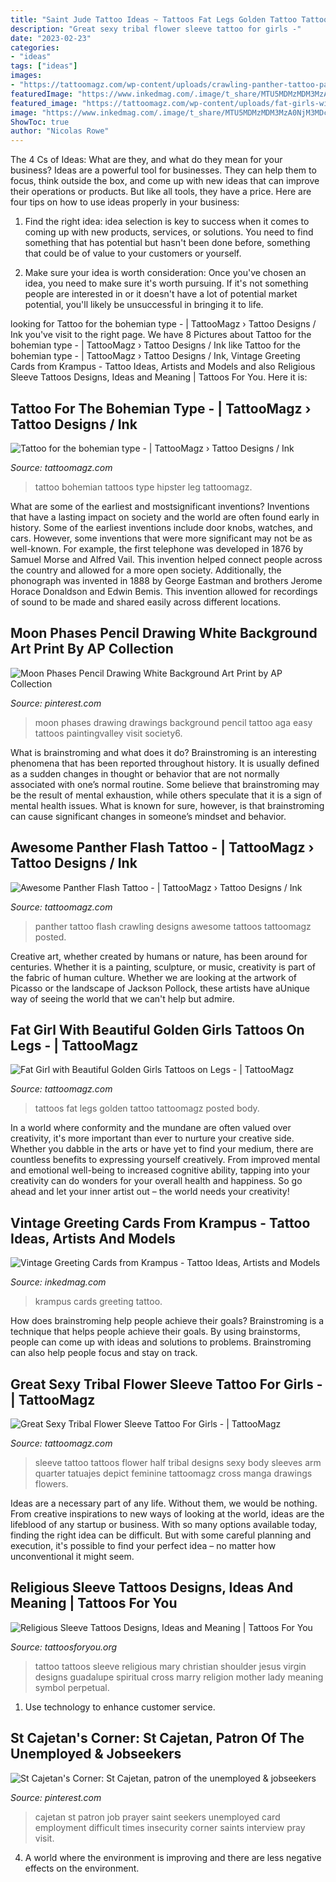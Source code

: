 ```yaml
---
title: "Saint Jude Tattoo Ideas ~ Tattoos Fat Legs Golden Tattoo Tattoomagz Posted Body"
description: "Great sexy tribal flower sleeve tattoo for girls -"
date: "2023-02-23"
categories:
- "ideas"
tags: ["ideas"]
images:
- "https://tattoomagz.com/wp-content/uploads/crawling-panther-tattoo-panther-tattoos-18-tattoo-designs-books-and-flash-78497.jpg"
featuredImage: "https://www.inkedmag.com/.image/t_share/MTU5MDMzMDM3MzA0NjM3MDc3/krampusjpg.jpg"
featured_image: "https://tattoomagz.com/wp-content/uploads/fat-girls-with-tattoos-uncategorized-annoyances-62246.jpg"
image: "https://www.inkedmag.com/.image/t_share/MTU5MDMzMDM3MzA0NjM3MDc3/krampusjpg.jpg"
ShowToc: true
author: "Nicolas Rowe"
---
```



The 4 Cs of Ideas: What are they, and what do they mean for your business?
Ideas are a powerful tool for businesses. They can help them to focus, think outside the box, and come up with new ideas that can improve their operations or products. But like all tools, they have a price. Here are four tips on how to use ideas properly in your business:
1. Find the right idea: idea selection is key to success when it comes to coming up with new products, services, or solutions. You need to find something that has potential but hasn't been done before, something that could be of value to your customers or yourself.

2. Make sure your idea is worth consideration: Once you've chosen an idea, you need to make sure it's worth pursuing. If it's not something people are interested in or it doesn't have a lot of potential market potential, you'll likely be unsuccessful in bringing it to life.

	

		
looking for Tattoo for the bohemian type - | TattooMagz › Tattoo Designs / Ink you've visit to the right page. We have 8 Pictures about Tattoo for the bohemian type - | TattooMagz › Tattoo Designs / Ink like Tattoo for the bohemian type - | TattooMagz › Tattoo Designs / Ink, Vintage Greeting Cards from Krampus - Tattoo Ideas, Artists and Models and also Religious Sleeve Tattoos Designs, Ideas and Meaning | Tattoos For You. Here it is:
		
    
## Tattoo For The Bohemian Type - | TattooMagz › Tattoo Designs / Ink

<img loading=lazy src="https://tattoomagz.com/wp-content/uploads/Tattoos/tattoo/Tattoo-for-the-bohemian-type.jpeg" onerror="this.onerror=null;this.src='https://tse1.mm.bing.net/th?id=OIP.ZE-LrfsbScd-hIeBJINVIwHaKQ&amp;pid=15.1';" alt="Tattoo for the bohemian type - | TattooMagz › Tattoo Designs / Ink">

_Source: tattoomagz.com_

>tattoo bohemian tattoos type hipster leg tattoomagz. 

	

What are some of the earliest and mostsignificant inventions?
Inventions that have a lasting impact on society and the world are often found early in history. Some of the earliest inventions include door knobs, watches, and cars. However, some inventions that were more significant may not be as well-known. For example, the first telephone was developed in 1876 by Samuel Morse and Alfred Vail. This invention helped connect people across the country and allowed for a more open society. Additionally, the phonograph was invented in 1888 by George Eastman and brothers Jerome Horace Donaldson and Edwin Bemis. This invention allowed for recordings of sound to be made and shared easily across different locations.

    
## Moon Phases Pencil Drawing White Background Art Print By AP Collection

<img loading=lazy src="https://i.pinimg.com/736x/69/42/e0/6942e0a03b777fe4a5e85f98a1e5e85f.jpg" onerror="this.onerror=null;this.src='https://tse2.mm.bing.net/th?id=OIP.t1vW9RsDuPdStEY-b3rWUgHaLG&amp;pid=15.1';" alt="Moon Phases Pencil Drawing White Background Art Print by AP Collection">

_Source: pinterest.com_

>moon phases drawing drawings background pencil tattoo aga easy tattoos paintingvalley visit society6. 

	

What is brainstroming and what does it do?
Brainstroming is an interesting phenomena that has been reported throughout history. It is usually defined as a sudden changes in thought or behavior that are not normally associated with one’s normal routine. Some believe that brainstroming may be the result of mental exhaustion, while others speculate that it is a sign of mental health issues. What is known for sure, however, is that brainstroming can cause significant changes in someone’s mindset and behavior.

    
## Awesome Panther Flash Tattoo - | TattooMagz › Tattoo Designs / Ink

<img loading=lazy src="https://tattoomagz.com/wp-content/uploads/crawling-panther-tattoo-panther-tattoos-18-tattoo-designs-books-and-flash-78497.jpg" onerror="this.onerror=null;this.src='https://tse1.mm.bing.net/th?id=OIP._1SE-r9QHtvvgxwZMsqtMQAAAA&amp;pid=15.1';" alt="Awesome Panther Flash Tattoo - | TattooMagz › Tattoo Designs / Ink">

_Source: tattoomagz.com_

>panther tattoo flash crawling designs awesome tattoos tattoomagz posted. 

	

Creative art, whether created by humans or nature, has been around for centuries. Whether it is a painting, sculpture, or music, creativity is part of the fabric of human culture. Whether we are looking at the artwork of Picasso or the landscape of Jackson Pollock, these artists have aUnique way of seeing the world that we can't help but admire.

    
## Fat Girl With Beautiful Golden Girls Tattoos On Legs - | TattooMagz

<img loading=lazy src="https://tattoomagz.com/wp-content/uploads/fat-girls-with-tattoos-uncategorized-annoyances-62246.jpg" onerror="this.onerror=null;this.src='https://tse3.mm.bing.net/th?id=OIP.GRR-YKgvMZ0jlwZC4CYNrAAAAA&amp;pid=15.1';" alt="Fat Girl with Beautiful Golden Girls Tattoos on Legs - | TattooMagz">

_Source: tattoomagz.com_

>tattoos fat legs golden tattoo tattoomagz posted body. 

	

In a world where conformity and the mundane are often valued over creativity, it's more important than ever to nurture your creative side. Whether you dabble in the arts or have yet to find your medium, there are countless benefits to expressing yourself creatively. From improved mental and emotional well-being to increased cognitive ability, tapping into your creativity can do wonders for your overall health and happiness. So go ahead and let your inner artist out – the world needs your creativity!

    
## Vintage Greeting Cards From Krampus - Tattoo Ideas, Artists And Models

<img loading=lazy src="https://www.inkedmag.com/.image/t_share/MTU5MDMzMDM3MzA0NjM3MDc3/krampusjpg.jpg" onerror="this.onerror=null;this.src='https://tse1.mm.bing.net/th?id=OIP.W9OD6Jq9GvvHd2d3ro1cGAHaGy&amp;pid=15.1';" alt="Vintage Greeting Cards from Krampus - Tattoo Ideas, Artists and Models">

_Source: inkedmag.com_

>krampus cards greeting tattoo. 

	

How does brainstroming help people achieve their goals?
Brainstroming is a technique that helps people achieve their goals. By using brainstorms, people can come up with ideas and solutions to problems. Brainstroming can also help people focus and stay on track.

    
## Great Sexy Tribal Flower Sleeve Tattoo For Girls - | TattooMagz

<img loading=lazy src="https://tattoomagz.com/wp-content/uploads/quarter-sleeve-tattoo-ideas-great-sexy-sleeve-tattoo-ideas-for-girls-tattoos-zimbio-67556.jpg" onerror="this.onerror=null;this.src='https://tse1.mm.bing.net/th?id=OIP.KwmeUm7-8WcCMausavcyOAHaLZ&amp;pid=15.1';" alt="Great Sexy Tribal Flower Sleeve Tattoo For Girls - | TattooMagz">

_Source: tattoomagz.com_

>sleeve tattoo tattoos flower half tribal designs sexy body sleeves arm quarter tatuajes depict feminine tattoomagz cross manga drawings flowers. 

	

Ideas are a necessary part of any life. Without them, we would be nothing. From creative inspirations to new ways of looking at the world, ideas are the lifeblood of any startup or business. With so many options available today, finding the right idea can be difficult. But with some careful planning and execution, it's possible to find your perfect idea – no matter how unconventional it might seem.

    
## Religious Sleeve Tattoos Designs, Ideas And Meaning | Tattoos For You

<img loading=lazy src="https://www.tattoosforyou.org/wp-content/uploads/2017/09/Religious-Sleeve-Tattoos-for-Women.jpg" onerror="this.onerror=null;this.src='https://tse2.mm.bing.net/th?id=OIP.LO5TGo2_x1ErfSAe4XbfjgHaLH&amp;pid=15.1';" alt="Religious Sleeve Tattoos Designs, Ideas and Meaning | Tattoos For You">

_Source: tattoosforyou.org_

>tattoo tattoos sleeve religious mary christian shoulder jesus virgin designs guadalupe spiritual cross marry religion mother lady meaning symbol perpetual. 

	

1. Use technology to enhance customer service.

    
## St Cajetan&#039;s Corner: St Cajetan, Patron Of The Unemployed &amp; Jobseekers

<img loading=lazy src="https://i.pinimg.com/736x/4c/8c/83/4c8c83448c478a382e1b5655267257aa--in-london-patron-saints.jpg" onerror="this.onerror=null;this.src='https://tse2.mm.bing.net/th?id=OIP.OdIdLqcxHkgUV6IZNm6RIwHaGS&amp;pid=15.1';" alt="St Cajetan&#039;s Corner: St Cajetan, patron of the unemployed &amp; jobseekers">

_Source: pinterest.com_

>cajetan st patron job prayer saint seekers unemployed card employment difficult times insecurity corner saints interview pray visit. 

	

4. A world where the environment is improving and there are less negative effects on the environment. 

